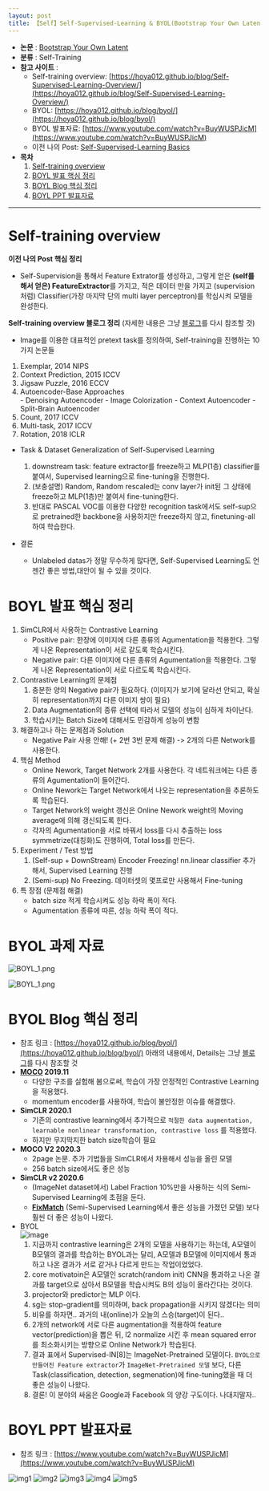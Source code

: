 ```yaml
---
layout: post
title: 【Self】Self-Supervised-Learning & BYOL(Bootstrap Your Own Latent)
---
```


- **논문** : [Bootstrap Your Own Latent](https://arxiv.org/abs/2006.07733)
- **분류** : Self-Training
- **참고 사이트** : 
  - Self-training overview: [https://hoya012.github.io/blog/Self-Supervised-Learning-Overview/](https://hoya012.github.io/blog/Self-Supervised-Learning-Overview/)
  - BYOL: [https://hoya012.github.io/blog/byol/](https://hoya012.github.io/blog/byol/)
  - BYOL 발표자료: [https://www.youtube.com/watch?v=BuyWUSPJicM](https://www.youtube.com/watch?v=BuyWUSPJicM)
  - 이전 나의 Post: [Self-Supervised-Learning Basics](https://junha1125.github.io/blog/artificial-intelligence/2021-01-15-Self-supervise/)
- **목차**
  1. [Self-training overview](https://junha1125.github.io/blog/artificial-intelligence/2021-04-13-BYOL/#self-training-overview)
  2. [BOYL 발표 핵심 정리](https://junha1125.github.io/blog/artificial-intelligence/2021-04-13-BYOL/#boyl-%EB%B0%9C%ED%91%9C-%ED%95%B5%EC%8B%AC-%EC%A0%95%EB%A6%AC)
  3. [BOYL Blog 핵심 정리](https://junha1125.github.io/blog/artificial-intelligence/2021-04-13-BYOL/#boyl-blog-%ED%95%B5%EC%8B%AC-%EC%A0%95%EB%A6%AC)
  5. [BOYL PPT 발표자료](https://junha1125.github.io/blog/artificial-intelligence/2021-04-13-BYOL/#boyl-ppt-%EB%B0%9C%ED%91%9C%EC%9E%90%EB%A3%8C)



---

# Self-training overview

**이전 나의 Post 핵심 정리**     

- Self-Supervision을 통해서 Feature Extrator를 생성하고, 그렇게 얻은 **(self를 해서 얻은) FeatureExtractor**를 가지고, 적은 데이터 만을 가지고 (supervision 처럼) Classifier(가장 마지막 단의 multi layer perceptron)를 학심시켜 모델을 완성한다.

**Self-training overview 블로그 정리** (자세한 내용은 그냥 [블로그](https://hoya012.github.io/blog/Self-Supervised-Learning-Overview/)를 다시 참조할 것)  

-  Image를 이용한 대표적인 pretext task를 정의하여, Self-training을 진행하는 10가지 논문들
  1.  Exemplar, 2014 NIPS
  2. Context Prediction, 2015 ICCV
  3. Jigsaw Puzzle, 2016 ECCV
  4.  Autoencoder-Base Approaches  
     - Denoising Autoencoder 
     - Image Colorization 
     - Context Autoencoder 
     - Split-Brain Autoencoder 
  5. Count, 2017 ICCV
  6. Multi-task, 2017 ICCV
  7. Rotation, 2018 ICLR
- Task & Dataset Generalization of Self-Supervised Learning
  1. downstream task: feature extractor를 freeze하고 MLP(1층) classifier를 붙여서, Supervised learning으로 fine-tuning을 진행한다.
  2. (보충설명) Random, Random rescaled는 conv layer가 init된 그 상태에 freeze하고 MLP(1층)만 붙여서 fine-tuning한다. 
  3. 반대로 PASCAL VOC를 이용한 다양한 recognition task에서도 self-sup으로 pretrained한 backbone을 사용하지만 freeze하지 않고, finetuning-all 하여 학습한다.
- 결론 
  
  - Unlabeled datas가 정말 무수하게 많다면, Self-Supervised Learning도 언젠간 좋은 방법,대안이 될 수 있을 것이다. 



# BOYL 발표 핵심 정리

1. SimCLR에서 사용하는 Contrastive Learning
   - Positive pair: 한장에 이미지에 다른 종류의 Agumentation을 적용한다. 그렇게 나온 Representation이 서로 같도록 학습시킨다.
   - Negative pair: 다른 이미지에 다른 종류의 Agumentation을 적용한다. 그렇게 나온 Representation이 서로 다르도록 학습시킨다.
2. Contrastive Learning의 문제점
   1. 충분한 양의 Negative pair가 필요하다. (이미지가 보기에 달라선 안되고, 확실히 representation까지 다른 이미지 쌍이 필요)
   2. Data Augmentation의 종류 선택에 따라서 모델의 성능이 심하게 차이난다. 
   3. 학습시키는 Batch Size에 대해서도 민감하게 성능이 변함
3. 해결하고나 하는 문제점과 Solution
   - Negative Pair 사용 안해! (+ 2번 3번 문제 해결) -> 2개의 다른 Network를 사용한다.
4. 핵심 Method
   - Online Nework, Target Network 2개를 사용한다. 각 네트워크에는 다른 종류의 Agumentation이 들어간다. 
   - Online Nework는 Target Network에서 나오는 representation을 추론하도록 학습된다. 
   - Target Network의 weight 갱신은 Online Nework weight의 Moving average에 의해 갱신되도록 한다.
   - 각자의 Agumentation을 서로 바꿔서 loss를 다시 추출하는 loss symmetrize(대칭화)도 진행하여, Total loss를 만든다.
5. Experiment / Test 방법 
   1. (Self-sup + DownStream) Encoder Freezing! nn.linear classifier 추가해서, Supervised Learning 진행
   2. (Semi-sup) No Freezing. 데이터셋의 몇프로만 사용해서 Fine-tuning
6. 특 장점 (문제점 해결)
   - batch size 적게 학습시켜도 성능 하락 폭이 적다.
   - Agumentation 종류에 따른, 성능 하락 폭이 적다.



# BYOL 과제 자료

![BOYL_1.png](https://github.com/junha1125/Imgaes_For_GitBlog/blob/master/2021-6/BOYL.png/BOYL_1.png?raw=true)

![BOYL_1.png](https://github.com/junha1125/Imgaes_For_GitBlog/blob/master/2021-6/BOYL.png/BOYL_2.png?raw=true)

# BYOL Blog 핵심 정리

- 참조 링크 : [https://hoya012.github.io/blog/byol/](https://hoya012.github.io/blog/byol/) 아래의 내용에서, Details는 그냥 [블로그](https://hoya012.github.io/blog/Self-Supervised-Learning-Overview/)를 다시 참조할 것 
- **[MOCO](https://youtu.be/FWhM3juUM6s) 2019.11**
  - 다양한 구조를 실험해 봄으로써, 학습이 가장 안정적인 Contrastive Learning을 적용했다. 
  - momentum encoder를 사용하여, 학습이 불안정한 이슈를 해결했다.
- **SimCLR 2020.1**
  - 기존의 contrastive learning에서 추가적으로 `적절한 data augmentation, learnable nonlinear transformation, contrastive loss` 를 적용했다. 
  - 하지만 무지막지한 batch size학습이 필요
- **MOCO V2 2020.3**
  - 2page 논문. 추가 기법들을 SimCLR에서 차용해서 성능을 올린 모델
  - 256 batch size에서도 좋은 성능
- **SimCLR v2 2020.6**
  - (ImageNet dataset에서) Label Fraction 10%만을 사용하는 식의 Semi-Supervised Learning에 초점을 둔다.
  - [**FixMatch**](https://www.youtube.com/watch?v=fOCxgrR95ew&feature=youtu.be) (Semi-Supervised Learning에서 좋은 성능을 가졌던 모델) 보다 훨씬 더 좋은 성능이 나왔다. 
- BYOL    
  ![image](https://user-images.githubusercontent.com/46951365/114966056-c4e77a00-9eac-11eb-8ddd-d83fa65d3098.png)
  1. 지금까지 contrastive learning은 2개의 모델을 사용하기는 하는데, A모델이 B모델의 결과를 학습하는 BYOL과는 달리,  A모델과 B모델에 이미지에서 통과하고 나온 결과가 서로 같거나 다르게 만드는 작업이었었다.  
  2. core motivatoin은 A모델인 scratch(random init) CNN을 통과하고 나온 결과를 target으로 삼아서 B모델을 학습시켜도 B의 성능이 올라간다는 것이다.
  3. projector와 predictor는 MLP 이다. 
  4. sg는 stop-gradient를 의미하며, back propagation을 시키지 않겠다는 의미
  5. 비유를 하자면.. 과거의 내(online)가 오늘의 스승(target)이 된다..
  6. 2개의 network에 서로 다른 augmentation을 적용하여 feature vector(prediction)을 뽑은 뒤, l2 normalize 시킨 후 mean squared error를 최소화시키는 방향으로 Online Network가 학습된다.
  7. 결과 표에서 Supervised-IN[8]는 ImageNet-Pretrained 모델이다. `BYOL으로 만들어진 Feature extractor`가  `ImageNet-Pretrained 모델` 보다, 다른 Task(classification, detection, segmenation)에 fine-tuning했을 때 더 좋은 성능이 나왔다. 
  8. 결론! 이 분야의 싸움은 Google과 Facebook 의 양강 구도이다. 나대지말자..





# BOYL PPT 발표자료

- 참조 링크 : [https://www.youtube.com/watch?v=BuyWUSPJicM](https://www.youtube.com/watch?v=BuyWUSPJicM)

![img1](https://github.com/junha1125/Imgaes_For_GitBlog/blob/master/2021-4/BYOL/BYOL_210415_230031_01.jpg?raw=true)
![img2](https://github.com/junha1125/Imgaes_For_GitBlog/blob/master/2021-4/BYOL/BYOL_210415_230031_02.jpg?raw=true)
![img3](https://github.com/junha1125/Imgaes_For_GitBlog/blob/master/2021-4/BYOL/BYOL_210415_230031_03.jpg?raw=true)
![img4](https://github.com/junha1125/Imgaes_For_GitBlog/blob/master/2021-4/BYOL/BYOL_210415_230031_04.jpg?raw=true)
![img5](https://github.com/junha1125/Imgaes_For_GitBlog/blob/master/2021-4/BYOL/BYOL_210415_230031_05.jpg?raw=true)



























